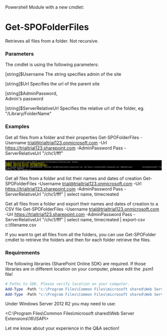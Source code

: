 Powershell Module with a new cmdlet:

 

<h1>Get-SPOFolderFiles</h1>

Retrieves all files from a folder.  Not recursive.

 

<h3>Parameters</h3>

The cmdlet is using the following parameters:

 [string]$Username
The string specifies admin of the site

[string]$Url
Specifies the url of the parent site

[string]$AdminPassword,       
Admin's password

[string]$ServerRelativeUrl
Specifies the relative url of the folder, eg. "/Library/FolderName"

 

 

<h3>Examples</h3>

 

Get all files from a folder and their properties
Get-SPOFolderFiles -Username trial@trialtrial123.onmicrosoft.com -Url https://trialtrial123.sharepoint.com -AdminPassword Pass -ServerRelativeUrl "/chc1/fff" 



  <img src="../Module for checking in and checking out the files/Filefile1.PNG" width="850">

 

 

 
Get all files from a folder and list their names and dates of creation
Get-SPOFolderFiles -Username trial@trialtrial123.onmicrosoft.com -Url https://trialtrial123.sharepoint.com -AdminPassword Pass -ServerRelativeUrl "/chc1/fff" | select name, timecreated



 

 

 

Get all files from a folder and export their names and dates of creation to a CSV file
Get-SPOFolderFiles -Username trial@trialtrial123.onmicrosoft.com -Url https://trialtrial123.sharepoint.com -AdminPassword Pass -ServerRelativeUrl "/chc1/fff" | select name, timecreated | export-csv c:\filename.csv

 



 

 

 

 

If you want to get all files from all the folders, you can use Get-SPOFolder cmdlet to retrieve the folders and then for each folder retrieve the files.

 

 

 

<h3>Requirements</h3>

 

The following libraries (SharePoint Online SDK) are required. If those libraries are in different location on your computer, please edit the .psm1 file!

 

```powershell
# Paths to SDK. Please verify location on your computer.    
Add-Type -Path "c:\Program Files\Common Files\microsoft shared\Web Server Extensions\15\ISAPI\Microsoft.SharePoint.Client.dll"     
Add-Type -Path "c:\Program Files\Common Files\microsoft shared\Web Server Extensions\15\ISAPI\Microsoft.SharePoint.Client.Runtime.dll"  ```
```

Under Windows Server 2012 R2 you may need to use:

<C:\Program Files\Common Files\microsoft shared\Web Server Extensions\16\ISAPI>

 

 

 

 

 

Let me know about your experience in the Q&A section!
